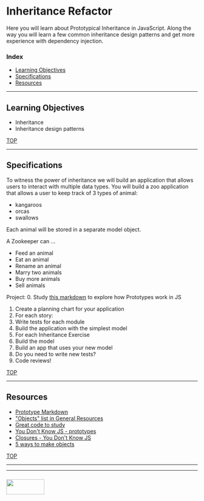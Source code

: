 # Inheritance Refactor


Here you will learn about Prototypical Inheritance in JavaScript.  Along the way you will learn a few common inheritance design patterns and get more experience with dependency injection.


### Index
* [Learning Objectives](#learning-objectives)
* [Specifications](#specifications)
* [Resources](#resources)

---

## Learning Objectives

* Inheritance
* Inheritance design patterns

[TOP](#index)

---

## Specifications

To witness the power of inheritance we will build an application that allows users to interact with multiple data types.  You will build a zoo application that allows a user to keep track of 3 types of animal:
* kangaroos
* orcas
* swallows

Each animal will be stored in a separate model object.

A Zookeeper can ...
* Feed an animal
* Eat an animal
* Rename an animal
* Marry two animals
* Buy more animals
* Sell animals

Project:
0. Study [this markdown](https://github.com/elewa-academy/General-Resources/blob/master/javascript/using-js/prototypes.md) to explore how Prototypes work in JS
1. Create a planning chart for your application
2. For each story:
  1. Write tests for each module
  2. Build the application with the simplest model
3. For each Inheritance Exercise
  1. Build the model
  2. Build an app that uses your new model
  3. Do you need to write new tests?
4. Code reviews!


[TOP](#index)

---

## Resources


* [Prototype Markdown](https://github.com/elewa-academy/General-Resources/blob/master/javascript/using-js/prototypes.md)
* ["Objects" list in General Resources](https://github.com/elewa-academy/General-Resources/wiki/JavaScript)
* [Great code to study](https://github.com/joelrojo/Javascript-MVC)
* [You Don't Know JS - prototypes](https://github.com/getify/You-Dont-Know-JS/blob/master/this%20%26%20object%20prototypes/ch5.md)
* [Closures - You Don't Know JS](https://github.com/getify/You-Dont-Know-JS/blob/master/scope%20%26%20closures/ch5.md)
* [5 ways to make objects](https://javascriptweblog.wordpress.com/2010/03/16/five-ways-to-create-obejcts-part-2-inheritance/)

[TOP](#index)

___
___
### <a href="http://elewa.education/blog" target="_blank"><img src="https://user-images.githubusercontent.com/18554853/34921062-506450ae-f97d-11e7-875f-6feeb26ad72d.png" width="100" height="40"/></a>


